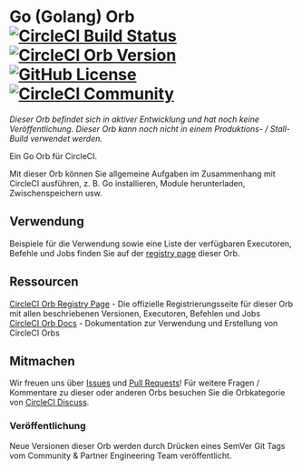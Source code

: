 # Go (Golang) Orb [![CircleCI Build Status](https://circleci.com/gh/CircleCI-Public/go-orb.svg?style=shield "CircleCI Build Status")](https://circleci.com/gh/CircleCI-Public/go-orb) [![CircleCI Orb Version](https://img.shields.io/badge/endpoint.svg?url=https://badges.circleci.io/orb/circleci/go)][reg-page] [![GitHub License](https://img.shields.io/badge/license-MIT-lightgrey.svg)](https://github.com/CircleCI-Public/go-orb/blob/master/LICENSE) [![CircleCI Community](https://img.shields.io/badge/community-CircleCI%20Discuss-343434.svg)](https://disuss.circleci.com/c/ecosystem/orbs)

*Dieser Orb befindet sich in aktiver Entwicklung und hat noch keine Veröffentlichung. Dieser Orb kann noch nicht in einem Produktions- / Stall-Build verwendet werden.*

Ein Go Orb für CircleCI.

Mit dieser Orb können Sie allgemeine Aufgaben im Zusammenhang mit CircleCI ausführen, z. B. Go installieren, Module herunterladen, Zwischenspeichern usw.

## Verwendung

Beispiele für die Verwendung sowie eine Liste der verfügbaren Executoren, Befehle und Jobs finden Sie auf der [registry page][reg-page] dieser Orb.

## Ressourcen

[CircleCI Orb Registry Page][reg-page] - Die offizielle Registrierungsseite für dieser Orb mit allen beschriebenen Versionen, Executoren, Befehlen und Jobs  
[CircleCI Orb Docs](https://circleci.com/docs/2.0/orb-intro/#section=configuration) - Dokumentation zur Verwendung und Erstellung von CircleCI Orbs  


## Mitmachen

Wir freuen uns über [Issues](https://github.com/CircleCI-Public/go-orb/issues) und [Pull Requests](https://github.com/CircleCI-Public/go-orb/pulls)!
Für weitere Fragen / Kommentare zu dieser oder anderen Orbs besuchen Sie die Orbkategorie von [CircleCI Discuss](https://discuss.circleci.com/c/orbs).

### Veröffentlichung

Neue Versionen dieser Orb werden durch Drücken eines SemVer Git Tags vom Community & Partner Engineering Team veröffentlicht.

[reg-page]: https://circleci.com/orbs/registry/orb/circleci/go
